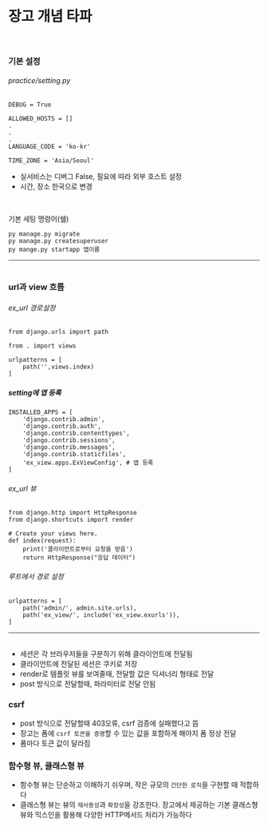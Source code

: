 # 장고 개념 타파

<br>


### 기본 설정

###### practice/setting.py
```
DEBUG = True

ALLOWED_HOSTS = []
.
.
.
LANGUAGE_CODE = 'ko-kr'

TIME_ZONE = 'Asia/Seoul'
```
- 실서비스는 디버그 False, 필요에 따라 외부 호스트 설정
- 시간, 장소 한국으로 변경

<br>

기본 세팅 명령어(쉘)
```
py manage.py migrate
py manage.py createsuperuser
py mange.py startapp 앱이름
```

<div style="width: 100%; height: 1px; background-color: #444;"></div>

<br>

### url과 view 흐름

###### ex_url 경로설정
```
from django.urls import path

from . import views

urlpatterns = [
    path('',views.index)
]
```

##### setting에 앱 등록
```
INSTALLED_APPS = [
    'django.contrib.admin',
    'django.contrib.auth',
    'django.contrib.contenttypes',
    'django.contrib.sessions',
    'django.contrib.messages',
    'django.contrib.staticfiles',
    'ex_view.apps.ExViewConfig', # 앱 등록
]
```

###### ex_url 뷰 
```
from django.http import HttpResponse
from django.shortcuts import render

# Create your views here.
def index(request):
    print('클라이언트로부터 요청을 받음')
    return HttpResponse("응답 데이터")
```

###### 루트에서 경로 설정
```
urlpatterns = [
    path('admin/', admin.site.urls),
    path('ex_view/', include('ex_view.exurls')),
]
```
<div style="width: 100%; height: 1px; background-color: #444;"></div>

<br>

- 세션은 각 브라우저들을 구분하기 위해 클라이언트에 전달됨
- 클라이언트에 전달된 세션은 쿠키로 저장 
- render로 템플릿 뷰를 보여줄때, 전달할 값은 딕셔너리 형태로 전달 
- post 방식으로 전달할때, 파라미터로 전달 안됨 

### csrf
- post 방식으로 전달할때 403오류, csrf 검증에 실패했다고 뜸
- 장고는 폼에 `csrf 토큰을 증명`할 수 있는 값을 포함하게 해야지 폼 정상 전달 
- 폼마다 토큰 값이 달라짐

### 함수형 뷰, 클래스형 뷰
- 함수형 뷰는 단순하고 이해하기 쉬우며, 작은 규모의 `간단한 로직`을 구현할 때 적합하다
- 클래스형 뷰는 뷰의 `재사용성`과 `확장성`을 강조한다. 장고에서 제공하는 기본 클래스형 뷰와 믹스인을 활용해 다양한 HTTP메서드 처리가 가능하다 
